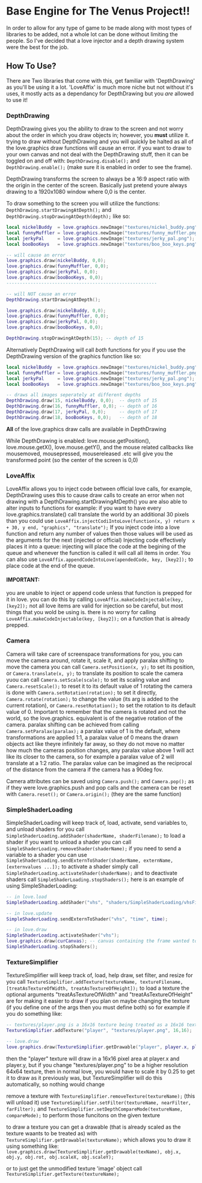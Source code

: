 # Base Engine for The Venus Project!!

In order to allow for any type of game to be made along with most types of libraries to be added, not a whole lot can be done without limiting the people.
So I've decided that a love injector and a depth drawing system were the best for the job.

## How To Use?
There are Two libraries that come with this, get familiar with 'DepthDrawing' as you'll be using it a lot.
'LoveAffix' is much more niche but not without it's uses, it mostly acts as a dependancy for DepthDrawing but you *are* allowed to use it!

### DepthDrawing
DepthDrawing gives you the ability to draw to the screen and not worry about the order in which you draw objects in; however, you **must** utilize it.
trying to draw without DepthDrawing and you will quickly be halted as all of the love.graphics draw functions will cause an error.
if you want to draw to your own canvas and not deal with the DepthDrawing stuff, then it can be toggled on and off with: ```DepthDrawing.disable();``` and ```DepthDrawing.enable();``` (make sure it is enabled in order to see the frame).

DepthDrawing transforms the screen to always be a 16:9 aspect ratio with the origin in the center of the screen.
Basically just pretend youre always drawing to a 1920x1080 window where 0,0 is the center.

To draw something to the screen you will utilize the functions: ```DepthDrawing.startDrawingAtDepth();``` and ```DepthDrawing.stopDrawingAtDepth(depth);``` like so:
```lua
local nickelBuddy  = love.graphics.newImage("textures/nickel_buddy.png");
local funnyMuffler = love.graphics.newImage("textures/funny_muffler.png");
local jerkyPal     = love.graphics.newImage("textures/jerky_pal.png");
local booBooKeys   = love.graphics.newImage("textures/boo_boo_keys.png");

-- will cause an error
love.graphics.draw(nickelBuddy, 0,0);
love.graphics.draw(funnyMuffler, 0,0);
love.graphics.draw(jerkyPal, 0,0);
love.graphics.draw(booBooKeys, 0,0);
--------------------------------------------------------

-- will NOT cause an error
DepthDrawing.startDrawingAtDepth();

love.graphics.draw(nickelBuddy, 0,0);
love.graphics.draw(funnyMuffler, 0,0);
love.graphics.draw(jerkyPal, 0,0);
love.graphics.draw(booBooKeys, 0,0);

DepthDrawing.stopDrawingAtDepth(15); -- depth of 15
```
Alternatively DepthDrawing will call *both* functions for you if you use the DepthDrawing version of the graphics function like so:
```lua
local nickelBuddy  = love.graphics.newImage("textures/nickel_buddy.png");
local funnyMuffler = love.graphics.newImage("textures/funny_muffler.png");
local jerkyPal     = love.graphics.newImage("textures/jerky_pal.png");
local booBooKeys   = love.graphics.newImage("textures/boo_boo_keys.png");

-- draws all images seperately at different depths
DepthDrawing.draw(15, nickelBuddy, 0,0);  -- depth of 15
DepthDrawing.draw(16, funnyMuffler, 0,0); -- depth of 16
DepthDrawing.draw(17, jerkyPal, 0,0);     -- depth of 17
DepthDrawing.draw(18, booBooKeys, 0,0);   -- depth of 18
```
**All** of the love.graphics draw calls are available in DepthDrawing

While DepthDrawing is enabled: love.mouse.getPosition(), love.mouse.getX(), love.mouse.getY(), and the mouse related callbacks like mousemoved, mousepressed, mousereleased .etc will give you the transformed point (so the center of the screen is 0,0)

### LoveAffix
LoveAffix allows you to inject code between official love calls, for example, DepthDrawing uses this to cause draw calls to create an error when not drawing with a DepthDrawing.startDrawingAtDepth()
you are also able to alter inputs to functions for example: if you want to have every love.graphics.translate() call translate the world by an additional 30 pixels than you could use ```LoveAffix.injectCodiIntoLove(function(x, y) return x + 30, y end, "graphics", "translate");```
If you inject code into a love function and return any number of values then those values will be used as the arguments for the next (injected or official)
Injecting code effectively places it into a queue: injecting will place the code at the begining of the queue and whenever the function is called it will call all items in order.
You can also use ```LoveAffix.appendCodeIntoLove(apendedCode, key, [key2]);``` to place code at the end of the queue.

#### IMPORTANT:
you are unable to inject or append code unless that function is prepped for it in love. you can do this by calling ```LoveAffix.makeCodeInjectable(key, [key2]);``` not all love items are valid for injection so be careful, but most things that you wold be using is.
there is no worry for calling ```LoveAffix.makeCodeInjectable(key, [key2]);``` on a function that is already prepped.

### Camera
Camera will take care of screenspace transformations for you, you can move the camera around, rotate it, scale it, and apply paralax shifting
to move the camera you can call ```Camera.setPosition(x, y);``` to set its position, or ```Camera.translate(x, y);``` to translate its position
to scale the camera yuou can call ```Camera.setScale(scale);``` to set its scaling value and ```Camera.resetScale();``` to reset it to its default value of 1
rotating the camera is done with ```Camera.setRotation(rotation);``` to set it directly, ```Camera.rotate(rotation);``` to change the value (its arg is added to the current rotation), or ```Camera.resetRotation();``` to set the rotation to its default value of 0. Important to remember that the camera is rotated and not the world, so the love.graphics. equivalent is of the negative rotation of the camera.
paralax shifting can be achieved from calling ```Camera.setParalax(paralax);``` a paralax value of 1 is the default, where transformations are applied 1:1, a paralax value of 0 means the drawn objects act like theyre infinitely far away, so they do not move no matter how much the cameras position changes, any paralax value above 1 will act like its closer to the camera, so for example a paralax value of 2 will translate at a 1:2 ratio. The paralax value can be imagined as the reciprocal of the distance from the camera if the camera has a 90deg fov.

Camera attributes can be saved using ```Camera.push();``` and ```Camera.pop();``` as if they were love.graphics.push and pop calls
and the camera can be reset with ```Camera.reset();``` or ```Camera.origin();``` (they are the same function)

### SimpleShaderLoading
SimpleShaderLoading will keep track of, load, activate, send variables to, and unload shaders for you
call ```SimpleShaderLoading.addShader(shaderName, shaderFilename);``` to load a shader
if you want to unload a shader you can call ```SimpleShaderLoading.removeShader(shaderName);```
if you need to send a variable to a shader you can use ```SimpleShaderLoading.sendExternToShader(shaderName, externName, [externvalues ...]);```
to activate a shader simply call ```SimpleShaderLoading.activateShader(shaderName);```
and to deactivate shaders call ```SimpleShaderLoading.stopShaders();```
here is an example of using SimpleShaderLoading:
```lua
-- in love.load
SimpleShaderLoading.addShader("vhs", "shaders/SimpleShaderLoading/vhsFilter.frag");

-- in love.update
SimpleShaderLoading.sendExternToShader("vhs", "time", time);

-- in love.draw
SimpleShaderLoading.activateShader("vhs");
love.graphics.draw(curCanvas); -- canvas containing the frame wanted to be displayed on the screen
SimpleShaderLoading.stopShaders();
```

### TextureSimplifier
TextureSimplifier will keep track of, load, help draw, set filter, and resize for you
call ```TextureSimplifier.addTexture(textureName, textureFilename, [treatAsTextureOfWidth, treatAsTextureOfHeight]);``` to load a texture
the optional arguments "treatAsTextureOfWidth" and "treatAsTextureOfHeight" are for making it easier to draw if you plan on maybe changing the texture (if you define one of the args then you must define both)
so for example if you do something like:
```lua
-- textures/player.png is a 16x16 texture being treated as a 16x16 texture
TextureSimplifier.addTexture("player", "textures/player.png", 16,16);

-- love.draw
love.graphics.draw(TextureSimplifier.getDrawable("player", player.x, player.y)); -- draw player
```
then the "player" texture will draw in a 16x16 pixel area at player.x and player.y, but if you change "textures/player.png" to be a higher resolution
64x64 texture, then in normal love, you would have to scale it by 0.25 to get it to draw as it previously was, but TextureSimplifier will do this automatically, so nothing would change

remove a texture with ```TextureSimplifier.removeTexture(textureName);``` (this will unload it)
use ```TextureSimplifier.setFilter(textureName, nearFilter, farFilter);``` and ```TextureSimplifier.setDepthCompareMode(textureName, compareMode);``` to perform those funcitons on the given texture

to draw a texture you can get a drawable (that is already scaled as the texture waants to be treated as) with ```TextureSimplifier.getDrawable(textureName);```
which allows you to draw it using something like: ```love.graphics.draw(TextureSimplifier.getDrawable(texName), obj.x, obj.y, obj.rot, obj.scaleX, obj.scaleY);```

or to just get the unmodified texture 'image' object call ```TextureSimplifier.getTexture(textureName);```